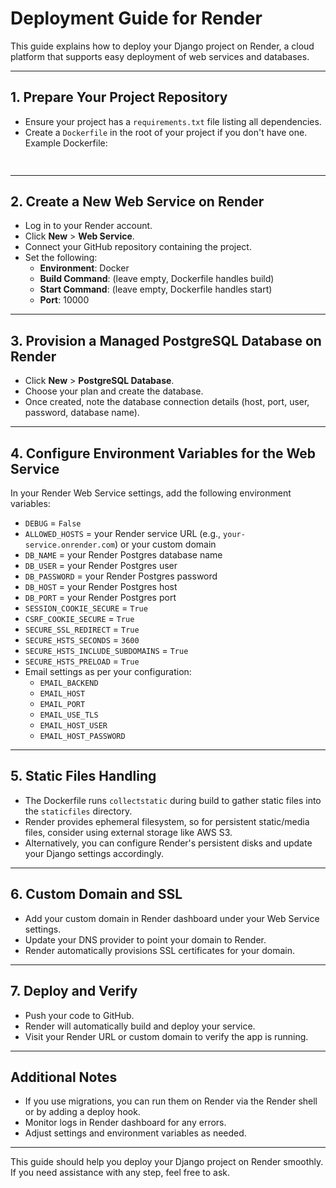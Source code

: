 # Deployment Guide for Render

This guide explains how to deploy your Django project on Render, a cloud platform that supports easy deployment of web services and databases.

---

## 1. Prepare Your Project Repository

- Ensure your project has a `requirements.txt` file listing all dependencies.
- Create a `Dockerfile` in the root of your project if you don't have one. Example Dockerfile:

```Dockerfile
 
```

---

## 2. Create a New Web Service on Render

- Log in to your Render account.
- Click **New** > **Web Service**.
- Connect your GitHub repository containing the project.
- Set the following:
  - **Environment**: Docker
  - **Build Command**: (leave empty, Dockerfile handles build)
  - **Start Command**: (leave empty, Dockerfile handles start)
  - **Port**: 10000

---

## 3. Provision a Managed PostgreSQL Database on Render

- Click **New** > **PostgreSQL Database**.
- Choose your plan and create the database.
- Once created, note the database connection details (host, port, user, password, database name).

---

## 4. Configure Environment Variables for the Web Service

In your Render Web Service settings, add the following environment variables:

- `DEBUG` = `False`
- `ALLOWED_HOSTS` = your Render service URL (e.g., `your-service.onrender.com`) or your custom domain
- `DB_NAME` = your Render Postgres database name
- `DB_USER` = your Render Postgres user
- `DB_PASSWORD` = your Render Postgres password
- `DB_HOST` = your Render Postgres host
- `DB_PORT` = your Render Postgres port
- `SESSION_COOKIE_SECURE` = `True`
- `CSRF_COOKIE_SECURE` = `True`
- `SECURE_SSL_REDIRECT` = `True`
- `SECURE_HSTS_SECONDS` = `3600`
- `SECURE_HSTS_INCLUDE_SUBDOMAINS` = `True`
- `SECURE_HSTS_PRELOAD` = `True`
- Email settings as per your configuration:
  - `EMAIL_BACKEND`
  - `EMAIL_HOST`
  - `EMAIL_PORT`
  - `EMAIL_USE_TLS`
  - `EMAIL_HOST_USER`
  - `EMAIL_HOST_PASSWORD`

---

## 5. Static Files Handling

- The Dockerfile runs `collectstatic` during build to gather static files into the `staticfiles` directory.
- Render provides ephemeral filesystem, so for persistent static/media files, consider using external storage like AWS S3.
- Alternatively, you can configure Render's persistent disks and update your Django settings accordingly.

---

## 6. Custom Domain and SSL

- Add your custom domain in Render dashboard under your Web Service settings.
- Update your DNS provider to point your domain to Render.
- Render automatically provisions SSL certificates for your domain.

---

## 7. Deploy and Verify

- Push your code to GitHub.
- Render will automatically build and deploy your service.
- Visit your Render URL or custom domain to verify the app is running.

---

## Additional Notes

- If you use migrations, you can run them on Render via the Render shell or by adding a deploy hook.
- Monitor logs in Render dashboard for any errors.
- Adjust settings and environment variables as needed.

---

This guide should help you deploy your Django project on Render smoothly. If you need assistance with any step, feel free to ask.
